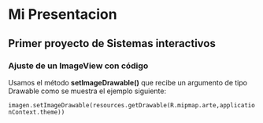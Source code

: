 # Mi Presentacion
## Primer proyecto de Sistemas interactivos

### Ajuste de un **ImageView** con código 

Usamos el método **setImageDrawable()** que recibe un argumento de tipo Drawable como se muestra el ejemplo siguiente:

``
imagen.setImageDrawable(resources.getDrawable(R.mipmap.arte,applicationContext.theme))
``
